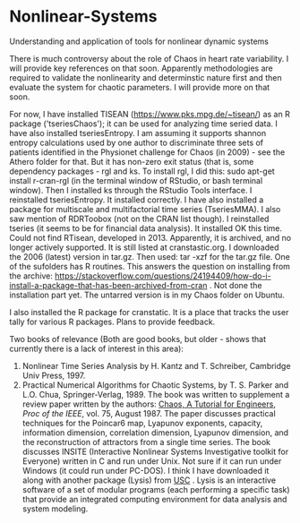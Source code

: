 # Nonlinear-Systems
Understanding and application of tools for nonlinear dynamic systems

There is much controversy about the role of Chaos in heart rate variability. I will provide key references on that soon. Apparently methodologies are required to validate the nonlinearity and determinstic nature first and then evaluate the system for chaotic parameters. I will provide more on that soon.

For now, I have installed TISEAN (https://www.pks.mpg.de/~tisean/) as an R package ('tseriesChaos'); it can be used for analyzing time seried data. I have also installed tseriesEntropy. I am assuming it supports shannon entropy calculations used by one author to discriminate three sets of patients identified in the Physionet challenge for Chaos (in 2009) - see the Athero folder for that. But it has non-zero exit status (that is, some dependency packages - rgl and ks. To install rgl, I did this: sudo apt-get install r-cran-rgl (in the terminal window of RStudio, or bash terminal window). Then I installed ks through the RStudio Tools interface. I reinstalled tseriesEntropy. It installed correctly. I have also installed a package for multiscale and multifactorial time series (TseriesMMA). I also saw mention of RDRToobox (not on the CRAN list though). I reinstalled tseries (it seems to be for financial data analysis). It installed OK this time. Could not find RTisean, developed in 2013. Apparently, it is archived, and no longer actively supported. It is still listed at cranstastic.org. I downloaded the 2006 (latest) version in tar.gz. Then used: tar -xzf for the tar.gz file. One of the sufolders has R routines. This answers the question on installing from the archive: https://stackoverflow.com/questions/24194409/how-do-i-install-a-package-that-has-been-archived-from-cran . Not done the installation part yet. The untarred version is in my Chaos folder on Ubuntu. 

I also installed the R package for cranstatic. It is a place that tracks the user tally for various R packages. Plans to provide feedback. 

Two books of relevance (Both are good books, but older - shows that currently there is a lack of interest in this area): 
1. Nonlinear Time Series Analysis by H. Kantz and T. Schreiber, Cambridge Univ Press, 1997. 
2. Practical Numerical Algorithms for Chaotic Systems, by T. S. Parker and L.O. Chua, Springer-Verlag, 1989. The book was written to supplement a review paper written by the authors: [Chaos, A Tutorial for Engineers](https://ieeexplore.ieee.org/stamp/stamp.jsp?arnumber=1458112), *Proc of the IEEE*, vol. 75, August 1987. The paper discusses practical techniques for the Poincar6  map,  Lyapunov  exponents,  capacity, information dimension,  correlation  dimension,  Lyapunov  dimension, and the  reconstruction of attractors  from  a  single  time  series. The book discusses INSITE (Interactive Nonlinear Systems Investigative toolkit for Everyone) written in C and run under Unix. Not sure if it can run under Windows (it could run under PC-DOS). I think I have downloaded it along with another package (Lysis) from [USC](https://bmsr.usc.edu/software/lysis/) . Lysis is an interactive software of a set of modular programs (each performing a specific task) that provide an integrated computing environment for data analysis and system modeling. 
